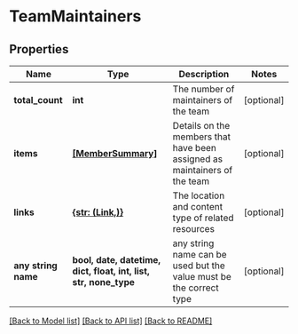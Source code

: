 # TeamMaintainers


## Properties
Name | Type | Description | Notes
------------ | ------------- | ------------- | -------------
**total_count** | **int** | The number of maintainers of the team | [optional] 
**items** | [**[MemberSummary]**](MemberSummary.md) | Details on the members that have been assigned as maintainers of the team | [optional] 
**links** | [**{str: (Link,)}**](Link.md) | The location and content type of related resources | [optional] 
**any string name** | **bool, date, datetime, dict, float, int, list, str, none_type** | any string name can be used but the value must be the correct type | [optional]

[[Back to Model list]](../README.md#documentation-for-models) [[Back to API list]](../README.md#documentation-for-api-endpoints) [[Back to README]](../README.md)


